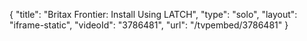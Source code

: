 {
    "title": "Britax Frontier: Install Using LATCH",
    "type": "solo",
    "layout": "iframe-static",
    "videoId": "3786481",
    "url": "\/tvpembed\/3786481"
}